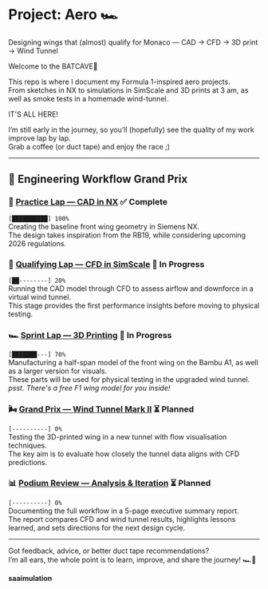 # Project: Aero 🏎️
Designing wings that (almost) qualify for Monaco — CAD → CFD → 3D print → Wind Tunnel  

Welcome to the BATCAVE🦇 

This repo is where I document my Formula 1-inspired aero projects.  
From sketches in NX to simulations in SimScale and 3D prints at 3 am, as well as smoke tests in a homemade wind-tunnel.

IT'S ALL HERE!

I’m still early in the journey, so you’ll (hopefully) see the quality of my work improve lap by lap.  
Grab a coffee (or duct tape) and enjoy the race ;)  

---

## 🚦 Engineering Workflow Grand Prix  

### 🏁 [Practice Lap — CAD in NX](./practice-lap-CAD) ✅ Complete
`[██████████] 100%`  
Creating the baseline front wing geometry in Siemens NX.  
The design takes inspiration from the RB19, while considering upcoming 2026 regulations.  

### 🚦 [Qualifying Lap — CFD in SimScale](./qualifying-lap-CFD) 🔄 In Progress 
`[██--------] 20%`  
Running the CAD model through CFD to assess airflow and downforce in a virtual wind tunnel.  
This stage provides the first performance insights before moving to physical testing.  

### 🏎️ [Sprint Lap — 3D Printing](./sprint-3D-printing) 🔄 In Progress 
`[███████---] 70%`  
Manufacturing a half-span model of the front wing on the Bambu A1, as well as a larger version for visuals.<br>
These parts will be used for physical testing in the upgraded wind tunnel.  
*psst. There's a free F1 wing model for you inside!*

### 🌬️ [Grand Prix — Wind Tunnel Mark II](./grand-prix-wind-tunnel) ⏳ Planned  
`[----------] 0%`  
Testing the 3D-printed wing in a new tunnel with flow visualisation techniques.  
The key aim is to evaluate how closely the tunnel data aligns with CFD predictions.  

### 📊 [Podium Review — Analysis & Iteration](./podium-review-analysis) ⏳ Planned  
`[----------] 0%`  
Documenting the full workflow in a 5-page executive summary report.  
The report compares CFD and wind tunnel results, highlights lessons learned, and sets directions for the next design cycle.  


---

Got feedback, advice, or better duct tape recommendations?  
I’m all ears, the whole point is to learn, improve, and share the journey! 🏎️🦇


**saaimulation**
